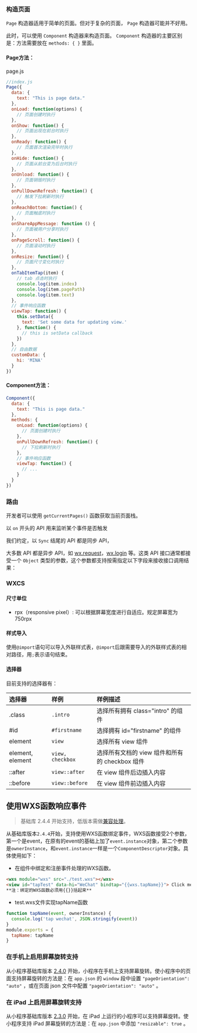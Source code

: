 ### 构造页面

`Page` 构造器适用于简单的页面。但对于复杂的页面， `Page` 构造器可能并不好用。

此时，可以使用 `Component` 构造器来构造页面。 `Component` 构造器的主要区别是：方法需要放在 `methods: { }` 里面。

#### Page方法：

page.js

```javascript
//index.js
Page({
  data: {
    text: "This is page data."
  },
  onLoad: function(options) {
    // 页面创建时执行
  },
  onShow: function() {
    // 页面出现在前台时执行
  },
  onReady: function() {
    // 页面首次渲染完毕时执行
  },
  onHide: function() {
    // 页面从前台变为后台时执行
  },
  onUnload: function() {
    // 页面销毁时执行
  },
  onPullDownRefresh: function() {
    // 触发下拉刷新时执行
  },
  onReachBottom: function() {
    // 页面触底时执行
  },
  onShareAppMessage: function () {
    // 页面被用户分享时执行
  },
  onPageScroll: function() {
    // 页面滚动时执行
  },
  onResize: function() {
    // 页面尺寸变化时执行
  },
  onTabItemTap(item) {
    // tab 点击时执行
    console.log(item.index)
    console.log(item.pagePath)
    console.log(item.text)
  },
  // 事件响应函数
  viewTap: function() {
    this.setData({
      text: 'Set some data for updating view.'
    }, function() {
      // this is setData callback
    })
  },
  // 自由数据
  customData: {
    hi: 'MINA'
  }
})
```

#### Component方法：

```javascript
Component({
  data: {
    text: "This is page data."
  },
  methods: {
    onLoad: function(options) {
      // 页面创建时执行
    },
    onPullDownRefresh: function() {
      // 下拉刷新时执行
    },
    // 事件响应函数
    viewTap: function() {
      // ...
    }
  }
})
```

### 路由

开发者可以使用 `getCurrentPages()` 函数获取当前页面栈。

以 `on` 开头的 API 用来监听某个事件是否触发

我们约定，以 `Sync` 结尾的 API 都是同步 API，

大多数 API 都是异步 API，如 [wx.request](https://developers.weixin.qq.com/miniprogram/dev/api/network/request/wx.request.html)，[wx.login](https://developers.weixin.qq.com/miniprogram/dev/api/open-api/login/wx.login.html) 等。这类 API 接口通常都接受一个 `Object` 类型的参数，这个参数都支持按需指定以下字段来接收接口调用结果：



### WXCS

#### 尺寸单位

- rpx（responsive pixel）: 可以根据屏幕宽度进行自适应。规定屏幕宽为750rpx

#### 样式导入

使用`@import`语句可以导入外联样式表，`@import`后跟需要导入的外联样式表的相对路径，用`;`表示语句结束。

#### 选择器

目前支持的选择器有：

| 选择器           | 样例             | 样例描述                                       |
| :--------------- | :--------------- | :--------------------------------------------- |
| .class           | `.intro`         | 选择所有拥有 class="intro" 的组件              |
| #id              | `#firstname`     | 选择拥有 id="firstname" 的组件                 |
| element          | `view`           | 选择所有 view 组件                             |
| element, element | `view, checkbox` | 选择所有文档的 view 组件和所有的 checkbox 组件 |
| ::after          | `view::after`    | 在 view 组件后边插入内容                       |
| ::before         | `view::before`   | 在 view 组件前边插入内容                       |

## 使用WXS函数响应事件

> 基础库 2.4.4 开始支持，低版本需做[兼容处理](https://developers.weixin.qq.com/miniprogram/dev/framework/compatibility.html)。

从基础库版本`2.4.4`开始，支持使用WXS函数绑定事件，WXS函数接受2个参数，第一个是event，在原有的event的基础上加了`event.instance`对象，第二个参数是`ownerInstance`，和`event.instance`一样是一个`ComponentDescriptor`对象。具体使用如下：

- 在组件中绑定和注册事件处理的WXS函数。

```html
<wxs module="wxs" src="./test.wxs"></wxs>
<view id="tapTest" data-hi="WeChat" bindtap="{{wxs.tapName}}"> Click me! </view>
**注：绑定的WXS函数必须用{{}}括起来**
```

- test.wxs文件实现tapName函数

```javascript
function tapName(event, ownerInstance) {
  console.log('tap wechat', JSON.stringify(event))
}
module.exports = {
  tapName: tapName
}
```





### 在手机上启用屏幕旋转支持

从小程序基础库版本 [2.4.0](https://developers.weixin.qq.com/miniprogram/dev/framework/compatibility.html) 开始，小程序在手机上支持屏幕旋转。使小程序中的页面支持屏幕旋转的方法是：在 `app.json` 的 `window` 段中设置 `"pageOrientation": "auto"` ，或在页面 json 文件中配置 `"pageOrientation": "auto"` 。

### 在 iPad 上启用屏幕旋转支持

从小程序基础库版本 [2.3.0](https://developers.weixin.qq.com/miniprogram/dev/framework/compatibility.html) 开始，在 iPad 上运行的小程序可以支持屏幕旋转。使小程序支持 iPad 屏幕旋转的方法是：在 `app.json` 中添加 `"resizable": true` 。